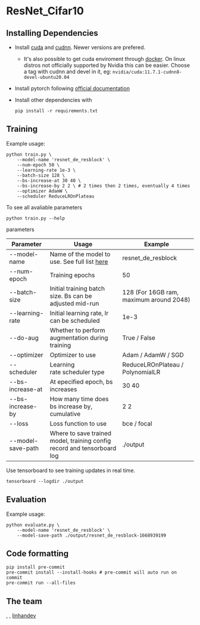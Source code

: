 # ResNet_Cifar10

## Installing Dependencies

- Install [cuda](https://developer.nvidia.com/cuda-downloads) and [cudnn](https://docs.nvidia.com/deeplearning/cudnn/install-guide/index.html). Newer versions are prefered.

  - It's also possible to get cuda enviroment through [docker](https://hub.docker.com/r/nvidia/cuda/tags). On linux distros not officially supported by Nvidia this can be easier. Choose a tag with cudnn and devel in it, eg: `nvidia/cuda:11.7.1-cudnn8-devel-ubuntu20.04`

- Install pytorch following [official documentation](https://pytorch.org/get-started/locally/)

- Install other dependencies with

  ```shell
  pip install -r requirements.txt
  ```

## Training

Example usage:

```shell
python train.py \
    --model-name 'resnet_de_resblock' \
    --num-epoch 50 \
    --learning-rate 1e-3 \
    --batch-size 128 \
    --bs-increase-at 30 40 \
    --bs-increase-by 2 2 \ # 2 times then 2 times, eventually 4 times
    --optimizer AdamW \
    --scheduler ReduceLROnPlateau
```

To see all avaliable parameters

```shell
python train.py --help
```

parameters

| Parameter             | Usage                                                                    | Example                                 |
| --------------------- | ------------------------------------------------------------------------ | --------------------------------------- |
| --model-name          | Name of the model to use. See full list [here](./models/model_choice.py) | resnet_de_resblock                      |
| --num-epoch           | Training epochs                                                          | 50                                      |
| --batch-size          | Initial training batch size. Bs can be adjusted mid-run                  | 128 (For 16GB ram, maximum around 2048) |
| --learning-rate       | Initial learning rate, lr can be scheduled                               | 1e-3                                    |
| --do-aug              | Whether to perform augmentation during training                          | True / False                            |
| --optimizer           | Optimizer to use                                                         | Adam / AdamW / SGD                      |
| --scheduler           | Learning rate scheduler type                                             | ReduceLROnPlateau / PolynomialLR        |
| --bs-increase-at      | At epecified epoch, bs increases                                         | 30 40                                   |
| --bs-increase-by<br/> | How many time does bs increase by, cumulative                            | 2 2                                     |
| --loss                | Loss function to use                                                     | bce / focal                             |
| --model-save-path     | Where to save trained model, training config record and tensorboard log  | ./output                                |

Use tensorboard to see training updates in real time.

```shell
tensorboard --logdir ./output
```

## Evaluation

Example usage:

```shell
python evaluate.py \
    --model-name 'resnet_de_resblock' \
    --model-save-path ./output/resnet_de_resblock-1668939199
```

## Code formatting

```shell
pip install pre-commit
pre-commit install --install-hooks # pre-commit will auto run on commit
pre-commit run --all-files
```

## The team

[](), [](), [linhandev](https://github.com/linhandev)
